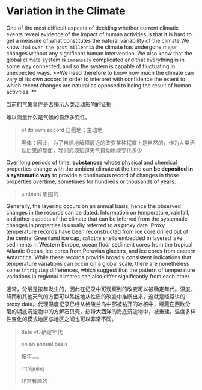# Variation in the Climate

One of the most difficult aspects of deciding whether current climatic events reveal evidence of the impact of human activities is that it is hard to get a measure of what constitutes the natural variability of the climate.We know that `over the past millennia` the climate has undergone major changes without any significant human intervention. We also know that the global climate system is `immensely` complicated and that everything is in some way connected, and so the system is capable of fluctuating in unexpected ways. **We need therefore to know how much the climate can vary of its own accord in order to interpret with confidence the extent to which recent changes are natural as opposed to being the result of human activities. ** 

当前的气象事件是否揭示人类活动影响的证据

难以测量什么是气候的自然多变性。

> of its own accord  自愿地；主动地
>
> 黑体：因此，为了自信地解释最近的改变某种程度上是自然的，作为人类活动后果的反面，我们必须知道天气自动地能变化多少



Over long periods of time, **substances** whose physical and chemical properties change with the ambient climate at the time **can be deposited in a systematic way** to provide a continuous record of changes in those properties overtime, sometimes for hundreds or thousands of years. 

> ambient 周围的

Generally, the layering occurs on an annual basis, hence the observed changes in the records can be dated. Information on temperature, rainfall, and other aspects of the climate that can be inferred from the systematic changes in properties is usually referred to as proxy data. Proxy temperature records have been reconstructed from ice core drilled out of the central Greenland ice cap, `calcite` shells embedded in layered lake sediments in Western Europe, ocean floor sediment cores from the tropical Atlantic Ocean, ice cores from Peruvian glaciers, and ice cores from eastern Antarctica. While these records provide broadly consistent indications that temperature variations can occur on a global scale, there are nonetheless some `intriguing` differences, which suggest that the pattern of temperature variations in regional climates can also differ significantly from each other.

通常，分层是按年发生的，因此在记录中可观察到的改变可以被确定年代。温度、降雨和其他天气的方面可以系统地从性质的改变中推断出来，这就是经常讲的proxy data。代理温度记录已经从格陵兰岛中部被钻开的冰核中，埋藏在西欧分层的湖底沉淀物中的方解石贝壳，热带大西洋的海底沉淀物中，被重建。温度多样性变化的模式地区与地区之间也可以非常不同。

> date vt. 确定年代
>
> on an annual basis
>
> 按年。。。
>
> intriguing
>
> 非常有趣的